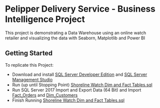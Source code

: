 # Pelipper Delivery Service - Business Intelligence Project

This project is demonstrating a Data Warehouse using an online watch retailer and visualizing the data with Seaborn, Matplotlib and Power BI 

## Getting Started
To replicate this Project: 
* Download and install [SQL Server Developer Edition](https://www.microsoft.com/en-us/sql-server/sql-server-downloads) and [SQL Server Management Studio](https://docs.microsoft.com/en-us/sql/ssms/download-sql-server-management-studio-ssms?view=sql-server-2017) 
* Run (up until Stopping Point) [Shoreline Watch Dim and Fact Tables.sql](https://github.com/CentsOfFate/Shoreline-Watch/blob/master/Files/Shoreline%20Watch%20Dim%20and%20Fact%20Tables.sql)
* Run SQL Server 2017 Import and Export Data (64 Bit) and Import [Fact_Orders](https://github.com/CentsOfFate/Shoreline-Watch/blob/master/Files/Fact_Orders.xlsx) and [Dim_Customers](https://github.com/CentsOfFate/Shoreline-Watch/blob/master/Files/Dim_Customers.xlsx)
* Finish Running [Shoreline Watch Dim and Fact Tables.sql](https://github.com/CentsOfFate/Shoreline-Watch/blob/master/Files/Shoreline%20Watch%20Dim%20and%20Fact%20Tables.sql)
